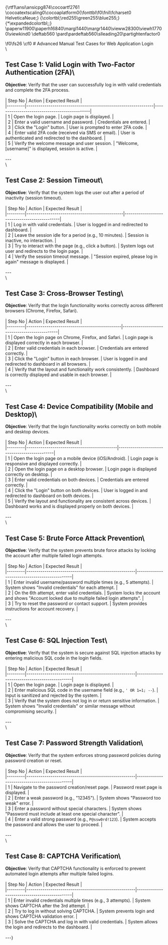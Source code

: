 {\rtf1\ansi\ansicpg874\cocoartf2761
\cocoatextscaling0\cocoaplatform0{\fonttbl\f0\fnil\fcharset0 HelveticaNeue;}
{\colortbl;\red255\green255\blue255;}
{\*\expandedcolortbl;;}
\paperw11900\paperh16840\margl1440\margr1440\vieww28300\viewh17700\viewkind0
\deftab560
\pard\pardeftab560\slleading20\partightenfactor0

\f0\fs26 \cf0 # Advanced Manual Test Cases for Web Application Login\
\
## Test Case 1: Valid Login with Two-Factor Authentication (2FA)\
**Objective**: Verify that the user can successfully log in with valid credentials and complete the 2FA process.\
\
| Step No | Action                                                        | Expected Result                              |\
|---------|---------------------------------------------------------------|----------------------------------------------|\
| 1       | Open the login page.                                           | Login page is displayed.                     |\
| 2       | Enter a valid username and password.                           | Credentials are entered.                     |\
| 3       | Click the "Login" button.                                      | User is prompted to enter 2FA code.          |\
| 4       | Enter valid 2FA code (received via SMS or email).              | User is authenticated and redirected to the dashboard. |\
| 5       | Verify the welcome message and user session.                   | "Welcome, [username]" is displayed, session is active. |\
\
---\
\
## Test Case 2: Session Timeout\
**Objective**: Verify that the system logs the user out after a period of inactivity (session timeout).\
\
| Step No | Action                                         | Expected Result                              |\
|---------|------------------------------------------------|----------------------------------------------|\
| 1       | Log in with valid credentials.                 | User is logged in and redirected to dashboard. |\
| 2       | Leave the session idle for a period (e.g., 10 minutes). | Session is inactive, no interaction.         |\
| 3       | Try to interact with the page (e.g., click a button). | System logs out user and redirects to the login page. |\
| 4       | Verify the session timeout message.            | "Session expired, please log in again" message is displayed. |\
\
---\
\
## Test Case 3: Cross-Browser Testing\
**Objective**: Verify that the login functionality works correctly across different browsers (Chrome, Firefox, Safari).\
\
| Step No | Action                                        | Expected Result                              |\
|---------|-----------------------------------------------|----------------------------------------------|\
| 1       | Open the login page on Chrome, Firefox, and Safari. | Login page is displayed correctly in each browser. |\
| 2       | Enter valid credentials in each browser.      | Credentials are entered correctly.           |\
| 3       | Click the "Login" button in each browser.     | User is logged in and redirected to dashboard in all browsers. |\
| 4       | Verify that the layout and functionality work consistently. | Dashboard is correctly displayed and usable in each browser. |\
\
---\
\
## Test Case 4: Device Compatibility (Mobile and Desktop)\
**Objective**: Verify that the login functionality works correctly on both mobile and desktop devices.\
\
| Step No | Action                                      | Expected Result                              |\
|---------|---------------------------------------------|----------------------------------------------|\
| 1       | Open the login page on a mobile device (iOS/Android). | Login page is responsive and displayed correctly. |\
| 2       | Open the login page on a desktop browser.   | Login page is displayed correctly on desktop. |\
| 3       | Enter valid credentials on both devices.    | Credentials are entered correctly.           |\
| 4       | Click the "Login" button on both devices.   | User is logged in and redirected to dashboard on both devices. |\
| 5       | Verify the layout and functionality are consistent across devices. | Dashboard works and is displayed properly on both devices. |\
\
---\
\
## Test Case 5: Brute Force Attack Prevention\
**Objective**: Verify that the system prevents brute force attacks by locking the account after multiple failed login attempts.\
\
| Step No | Action                                               | Expected Result                              |\
|---------|------------------------------------------------------|----------------------------------------------|\
| 1       | Enter invalid username/password multiple times (e.g., 5 attempts). | System shows "Invalid credentials" for each attempt. |\
| 2       | On the 6th attempt, enter valid credentials.         | System locks the account and shows "Account locked due to multiple failed login attempts". |\
| 3       | Try to reset the password or contact support.        | System provides instructions for account recovery. |\
\
---\
\
## Test Case 6: SQL Injection Test\
**Objective**: Verify that the system is secure against SQL injection attacks by entering malicious SQL code in the login fields.\
\
| Step No | Action                                               | Expected Result                              |\
|---------|------------------------------------------------------|----------------------------------------------|\
| 1       | Open the login page.                                 | Login page is displayed.                     |\
| 2       | Enter malicious SQL code in the username field (e.g., `' OR 1=1; --`). | Input is sanitized and rejected by the system. |\
| 3       | Verify that the system does not log in or return sensitive information. | System shows "Invalid credentials" or similar message without compromising security. |\
\
---\
\
## Test Case 7: Password Strength Validation\
**Objective**: Verify that the system enforces strong password policies during password creation or reset.\
\
| Step No | Action                                               | Expected Result                              |\
|---------|------------------------------------------------------|----------------------------------------------|\
| 1       | Navigate to the password creation/reset page.        | Password reset page is displayed.            |\
| 2       | Enter a weak password (e.g., "12345").               | System shows "Password too weak" error.      |\
| 3       | Enter a password without special characters.         | System shows "Password must include at least one special character". |\
| 4       | Enter a valid strong password (e.g., `P@ssw0rd!123`). | System accepts the password and allows the user to proceed. |\
\
---\
\
## Test Case 8: CAPTCHA Verification\
**Objective**: Verify that CAPTCHA functionality is enforced to prevent automated login attempts after multiple failed logins.\
\
| Step No | Action                                               | Expected Result                              |\
|---------|------------------------------------------------------|----------------------------------------------|\
| 1       | Enter invalid credentials multiple times (e.g., 3 attempts). | System shows CAPTCHA after the 3rd attempt.  |\
| 2       | Try to log in without solving CAPTCHA.               | System prevents login and shows CAPTCHA validation error. |\
| 3       | Solve the CAPTCHA and log in with valid credentials. | System allows the login and redirects to the dashboard. |\
\
---}